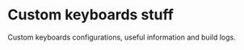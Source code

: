 Custom keyboards stuff
======================

Custom keyboards configurations, useful information and build logs.
